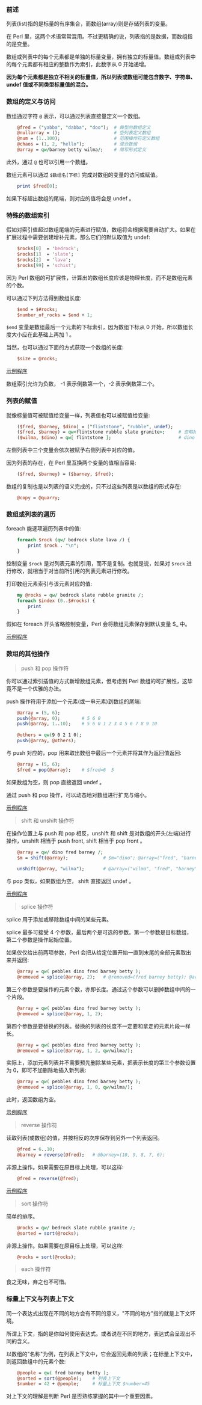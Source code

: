 
### 前述

列表(list)指的是标量的有序集合，而数组(array)则是存储列表的变量。

在 Perl 里，这两个术语常常混用。不过更精确的说，列表指的是数据，而数组指的是变量。

数组或列表中的每个元素都是单独的标量变量，拥有独立的标量值。数组或列表中的每个元素都有相应的整数作为索引，此数字从 0 开始递增。

**因为每个元素都是独立不相关的标量值，所以列表或数组可能包含数字、字符串、undef 值或不同类型标量值的混合。**


### 数组的定义与访问

数组通过字符 `@` 表示，可以通过列表直接量定义一个数组。
```pl
    @fred = ("yabba", "dabba", "doo");  # 典型的数组定义
    @nullarray = ();                    # 空列表定义数组
    @num = (1..100);                    # 范围操作符定义数组
    @chaos = (1, 2, "hello");           # 混合数组
    @array = qw/barney betty wilma/;    # 简写形式定义
```
此外，通过 `@` 也可以引用一个数组。

数组元素可以通过 `$数组名[下标]` 完成对数组的变量的访问或赋值。
```pl
    print $fred[0];
```
如果下标超出数组的尾端，则对应的值将会是 undef 。


### 特殊的数组索引

假如对索引值超过数组尾端的元素进行赋值，数组将会根据需要自动扩大。如果在扩展过程中需要创建增补元素，那么它们的默认取值为 undef:
```pl
    $rocks[0]  = 'bedrock';
    $rocks[1]  = 'slate';
    $rocks[2]  = 'lava';
    $rocks[99] = 'schist';
```

因为 Perl 数组的可扩展性，计算出的数组长度应该是物理长度，而不是数组元素的个数。

可以通过下列方法得到数组长度:
```pl
    $end = $#rocks;
    $number_of_rocks = $end + 1;
```
`$end` 变量是数组最后一个元素的下标索引，因为数组下标从 0 开始，所以数组长度大小应在此基础上再加 1 。

当然，也可以通过下面的方式获取一个数组的长度:
```pl
    $size = @rocks;
```

[示例程序](t/01_array_size.pl)

数组索引允许为负数， -1 表示倒数第一个，-2 表示倒数第二个。


### 列表的赋值

就像标量值可被赋值给变量一样，列表值也可以被赋值给变量:
```pl
    ($fred, $barney, $dino) = ("flintstone", "rubble", undef);
    ($fred, $barney) = qw<flintstone rubble slate granite>;     # 忽略掉末尾两个元素
    ($wilma, $dino) = qw[ flintstone ];                         # dino 的值为 undef
```
左侧列表中三个变量会依次被赋予右侧列表中对应的值。

因为列表的存在，在 Perl 里互换两个变量的值相当容易:
```pl
    ($fred, $barney) = ($barney, $fred);
```

数组的复制也是以列表的语义完成的，只不过这些列表是以数组的形式存在:
```pl
    @copy = @quarry;
```


### 数组或列表的遍历

foreach 能逐项遍历列表中的值:
```pl
    foreach $rock (qw/ bedrock slate lava /) {
        print $rock . "\n";
    }
```
控制变量 `$rock` 是对列表元素的引用，而不是复制。也就是说，如果对 `$rock` 进行修改，就相当于对当前所引用的列表元素进行修改。

打印数组元素索引与该元素对应的值:
```pl
    my @rocks = qw/ bedrock slate rubble granite /;
    foreach $index (0..$#rocks) {
        print
    }
```

假如在 foreach 开头省略控制变量，Perl 会将数组元素保存到默认变量 $_ 中。

[示例程序](t/01_array_foreach.pl)


### 数组的其他操作

> push 和 pop 操作符

你可以通过索引插值的方式新增数组元素，但考虑到 Perl 数组的可扩展性，这毕竟不是一个优雅的办法。

push 操作符用于添加一个元素(或一串元素)到数组的尾端:
```pl
    @array = (5, 6);
    push(@array, 0);        # 5 6 0
    push(@array, 1..10);    # 5 6 0 1 2 3 4 5 6 7 8 9 10
    
    @others = qw(9 0 2 1 0);
    push(@array, @others);
```

与 push 对应的，pop 用来取出数组中最后一个元素并将其作为返回值返回:
```pl
    @array = (5, 6);
    $fred = pop(@array);    # $fred=6  5
```
如果数组为空，则 pop 直接返回 undef 。

通过 push 和 pop 操作，可以动态地对数组进行扩充与缩小。

[示例程序](t/01_array_push_pop.pl)

> shift 和 unshift 操作符

在操作位置上与 push 和 pop 相反，unshift 和 shift 是对数组的开头(左端)进行操作，unshift 相当于 push front, shift 相当于 pop front 。
```pl
    @array = qw/ dino fred barney /;
    $m = shift(@array);             # $m="dino"; @array=("fred", "barney");
    
    unshift(@array, "wilma");       # @array=("wilma", "fred", "barney");
```
与 pop 类似，如果数组为空， shift 直接返回 undef 。

[示例程序](t/01_array_shift_unshift.pl)

> splice 操作符

splice 用于添加或移除数组中间的某些元素。

splice 最多可接受 4 个参数，最后两个是可选的参数。第一个参数是目标数组，第二个参数是操作起始位置。

如果仅仅给出前两项参数，Perl 会把从给定位置开始一直到末尾的全部元素取出来并返回:
```pl
    @array = qw( pebbles dino fred barney betty );
    @removed = splice(@array, 2);   # @removed=(fred barney betty); @array=(pebbles dino);
```

第三个参数是要操作的元素个数，亦即长度。通过这个参数可以删掉数组中间的一个片段。
```pl
    @array = qw( pebbles dino fred barney betty );
    @removed = splice(@array, 1, 2);
```

第四个参数是要替换的列表。替换的列表的长度不一定要和拿走的元素片段一样长。
```pl
    @array = qw( pebbles dino fred barney betty );
    @removed = splice(@array, 1, 2, qw/wilma/);
```

实际上，添加元素列表并不需要预先删除某些元素，把表示长度的第三个参数设置为 0，即可不加删除地插入新列表:
```pl
    @array = qw( pebbles dino fred barney betty );
    @removed = splice(@array, 1, 0, qw/wilma/);
```
此时，返回数组为空。

[示例程序](t/01_array_splice.pl)

> reverse 操作符

读取列表(或数组)的值，并按相反的次序保存到另外一个列表返回。
```pl
    @fred = 6..10;
    @barney = reverse(@fred);   # @barney=(10, 9, 8, 7, 6);
```

非源上操作。如果需要在原目标上处理，可以这样:
```pl
    @fred = reverse(@fred);
```

[示例程序](t/01_array_reverse.pl)

> sort 操作符

简单的排序。
```pl
    @rocks = qw/ bedrock slate rubble granite /;
    @sorted = sort(@rocks);
```

非源上操作。如果需要在原目标上处理，可以这样:
```pl
    @rocks = sort(@rocks);
```

> each 操作符

食之无味，弃之也不可惜。


### 标量上下文与列表上下文

同一个表达式出现在不同的地方会有不同的意义，"不同的地方"指的就是上下文环境。

所谓上下文，指的是你如何使用表达式。或者说在不同的地方，表达式会呈现出不同的含义。

以数组的"名称"为例，在列表上下文中，它会返回元素的列表；在标量上下文中，则返回数组中的元素个数:
```pl
    @people = qw( fred barney betty );
    @sorted = sort(@people);    # 列表上下文
    $number = 42 + @people;     # 标量上下文 $number=45
```

对上下文的理解是判断 Perl 是否熟练掌握的其中一个重要因素。
